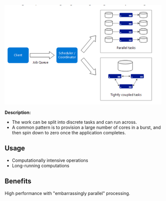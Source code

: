 ![picture 10](../../images/5bb2d1440118f13058eb2528ac8fba7a63ce6ec570aad06137265e0441f5aa95.png)  

**Description:**
- The work can be split into discrete tasks and can run across.
- A common pattern is to provision a large number of cores in a burst, and then spin down to zero once the application completes.

## Usage

- Computationally intensive operations 
- Long-running computations
## Benefits
High performance with "embarrassingly parallel" processing.
